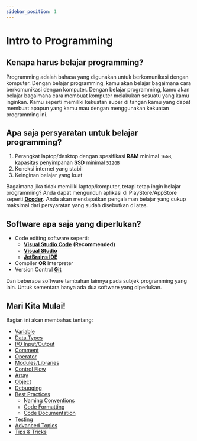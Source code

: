 ```yaml
---
sidebar_position: 1
---
```


# Intro to Programming

## Kenapa harus belajar programming?

Programming adalah bahasa yang digunakan untuk berkomunikasi dengan komputer. Dengan belajar programming, kamu akan belajar bagaimana cara berkomunikasi dengan komputer. Dengan belajar programming, kamu akan belajar bagaimana cara membuat komputer melakukan sesuatu yang kamu inginkan. Kamu seperti memiliki kekuatan super di tangan kamu yang dapat membuat apapun yang kamu mau dengan menggunakan kekuatan programming ini.

## Apa saja persyaratan untuk belajar programming?

1. Perangkat laptop/desktop dengan spesifikasi **RAM** minimal `16GB`, kapasitas penyimpanan **SSD** minimal `512GB`
2. Koneksi internet yang stabil
3. Keinginan belajar yang kuat

Bagaimana jika tidak memiliki laptop/komputer, tetapi tetap ingin belajar programming? Anda dapat mengunduh aplikasi di PlayStore/AppStore seperti **[Dcoder](https://dcoder.tech/)**. Anda akan mendapatkan pengalaman belajar yang cukup maksimal dari persyaratan yang sudah disebutkan di atas.

## Software apa saja yang diperlukan?

- Code editing software seperti:
  - **[Visual Studio Code](https://code.visualstudio.com/)** **(Recommended)**
  - **[Visual Studio](https://visualstudio.microsoft.com/)**
  - **[JetBrains IDE](https://www.jetbrains.com/)**
- Compiler **OR** Interpreter
- Version Control **[Git](https://git-scm.com/)**

Dan beberapa software tambahan lainnya pada subjek programming yang lain. Untuk sementara hanya ada dua software yang diperlukan.

## Mari Kita Mulai!

Bagian ini akan membahas tentang:

- [Variable](./variables)
- [Data Types](./data-types)
- [I/O Input/Output](./io)
- [Comment](./comment)
- [Operator](./operator)
- [Modules/Libraries](./modules)
- [Control Flow](./control-flow)
- [Array](./function)
- [Object](./object)
- [Debugging](./debugging)
- [Best Practices](./best-practices)
  - [Naming Conventions](./naming-conventions)
  - [Code Formatting](./code-formatting)
  - [Code Documentation](./code-documentation)
- [Testing](./testing)
- [Advanced Topics](./advanced-topics)
- [Tips & Tricks](./tipsntricks)

